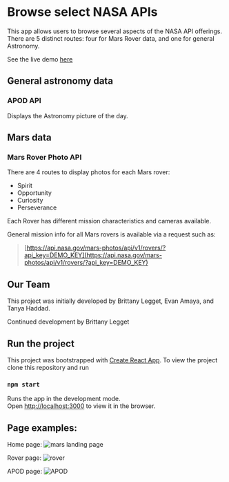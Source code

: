 # Browse select NASA APIs

This app allows users to browse several aspects of the NASA API offerings. There are 5 distinct routes: four for Mars Rover data, and one for general Astronomy.

See the live demo [here](https://discover-mars.uw.r.appspot.com/)

## General astronomy data

### APOD API

Displays the Astronomy picture of the day.

## Mars data

### Mars Rover Photo API

There are 4 routes to display photos for each Mars rover:

- Spirit
- Opportunity
- Curiosity
- Perseverance

Each Rover has different mission characteristics and cameras available.

General mission info for all Mars rovers is available via a request such as:

> [https://api.nasa.gov/mars-photos/api/v1/rovers/?api_key=DEMO_KEY](https://api.nasa.gov/mars-photos/api/v1/rovers/?api_key=DEMO_KEY)

## Our Team

This project was initially developed by Brittany Legget, Evan Amaya, and Tanya Haddad.

Continued development by Brittany Legget

## Run the project

This project was bootstrapped with [Create React App](https://github.com/facebook/create-react-app). To view the project clone this repository and run

### `npm start`

Runs the app in the development mode.\
Open [http://localhost:3000](http://localhost:3000) to view it in the browser.

## Page examples:

Home page:
![mars landing page](https://user-images.githubusercontent.com/23641129/120083132-83d1b080-c07b-11eb-80b6-0045907e0b38.PNG)

Rover page:
![rover](https://user-images.githubusercontent.com/23641129/120083082-3b19f780-c07b-11eb-9ff2-aad48dd0c9c2.PNG)

APOD page:
![APOD](https://user-images.githubusercontent.com/23641129/120083176-b5e31280-c07b-11eb-8d95-fe68ecb0d21f.PNG)

